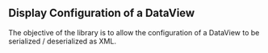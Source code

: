 ﻿## Display Configuration of a DataView

The objective of the library is to allow the configuration of a DataView to be serialized / deserialized as XML.